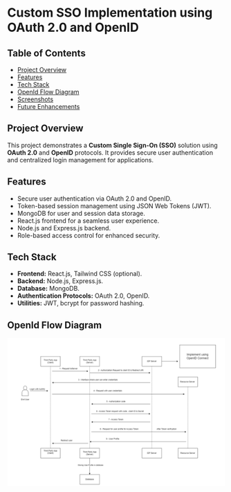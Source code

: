  <h1>Custom SSO Implementation using OAuth 2.0 and OpenID</h1>

  <h2>Table of Contents</h2>
  <ul>
    <li><a href="#project-overview">Project Overview</a></li>
    <li><a href="#features">Features</a></li>
    <li><a href="#tech-stack">Tech Stack</a></li>
    <li><a href="#OpenId_Flow_Diagram">OpenId Flow Diagram</a></li>
    <li><a href="#screenshots">Screenshots</a></li>
    <li><a href="#future-enhancements">Future Enhancements</a></li>
  </ul>

  <h2 id="project-overview">Project Overview</h2>
  <p>This project demonstrates a <strong>Custom Single Sign-On (SSO)</strong> solution using <strong>OAuth 2.0</strong> and <strong>OpenID</strong> protocols. It provides secure user authentication and centralized login management for applications.</p>

  <h2 id="features">Features</h2>
  <ul>
    <li>Secure user authentication via OAuth 2.0 and OpenID.</li>
    <li>Token-based session management using JSON Web Tokens (JWT).</li>
    <li>MongoDB for user and session data storage.</li>
    <li>React.js frontend for a seamless user experience.</li>
    <li>Node.js and Express.js backend.</li>
    <li>Role-based access control for enhanced security.</li>
  </ul>

   <h2 id="tech-stack">Tech Stack</h2>
  <ul>
    <li><strong>Frontend:</strong> React.js, Tailwind CSS (optional).</li>
    <li><strong>Backend:</strong> Node.js, Express.js.</li>
    <li><strong>Database:</strong> MongoDB.</li>
    <li><strong>Authentication Protocols:</strong> OAuth 2.0, OpenID.</li>
    <li><strong>Utilities:</strong> JWT, bcrypt for password hashing.</li>
  </ul>

   <h2 id="OpenId_Flow_Diagram">OpenId Flow Diagram</h2>
   <img src="./Images/Openid_flow.png" alt="Openid_flow">

